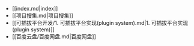 - [[index.md|index]]
- [[项目搜集.md|项目搜集]]
- [[可插拔平台开发/1. 可插拔平台实现(plugin system).md|1. 可插拔平台实现(plugin system)]]
- [[百度云盘/百度网盘.md|百度网盘]]
